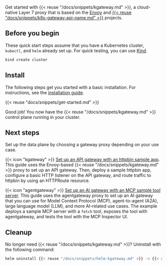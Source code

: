 Get started with {{< reuse "/docs/snippets/kgateway.md" >}}, a cloud-native Layer 7 proxy that is based on the [Envoy](https://www.envoyproxy.io/) and [{{< reuse "docs/snippets/k8s-gateway-api-name.md" >}}](https://gateway-api.sigs.k8s.io/) projects.

## Before you begin

These quick start steps assume that you have a Kubernetes cluster, `kubectl`, and `helm` already set up. For quick testing, you can use [Kind](https://kind.sigs.k8s.io/).

```sh
kind create cluster
```

## Install

The following steps get you started with a basic installation. For instructions, see the [installation guide](/docs/operations/install).

{{< reuse "docs/snippets/get-started.md" >}}

Good job! You now have the {{< reuse "/docs/snippets/kgateway.md" >}} control plane running in your cluster.

## Next steps

Set up the data plane by choosing a gateway proxy depending on your use case.

{{< icon "kgateway" >}} [Set up an API gateway with an httpbin sample app](../operations/sample-app/). This guide uses the Envoy-based {{< reuse "/docs/snippets/kgateway.md" >}} proxy to set up an API gateway. Then, deploy a sample httpbin app, configure a basic HTTP listener on the API gateway, and route traffic to httpbin by using an HTTPRoute resource.

{{< icon "agentgateway" >}} [Set up an AI gateway with an MCP sample tool server](../agentgateway/get-started/). This guide uses the agentgateway proxy to set up an AI gateway that you can use for Model Context Protocol (MCP), agent-to-agent (A2A), large language model (LLM), and more AI-related use cases. The example deploys a sample MCP server with a `fetch` tool, exposes the tool with agentgateway, and tests the tool with the MCP Inspector UI.

## Cleanup

No longer need {{< reuse "/docs/snippets/kgateway.md" >}}? Uninstall with the following command:

```sh
helm uninstall {{< reuse "/docs/snippets/helm-kgateway.md" >}} -n {{< reuse "docs/snippets/namespace.md" >}}
```
